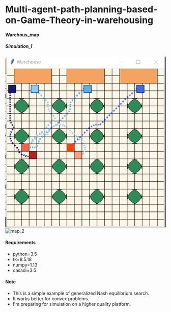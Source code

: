 # Multi-agent-path-planning-based-on-Game-Theory-in-warehousing
#### Warehous_map
##### Simulation_1
![map_1](https://github.com/lightersp/Multi-agent-path-planning-based-on-Game-Theory-in-warehousing/blob/master/fig/map_1.png)
![map_2](https://github.com/lightersp/Multi-agent-path-planning-based-on-Game-Theory-in-warehousing/blob/master/fig/Map_gazebo.gif)
#### Requirements


- python=3.5
- tk=8.5.18
- numpy=1.13
- casadi=3.5
#### Note
+ This is a simple example of generalized Nash equilibrium search.
+ It works better for convex problems.
+ I'm preparing for simulation on a higher quality platform.
